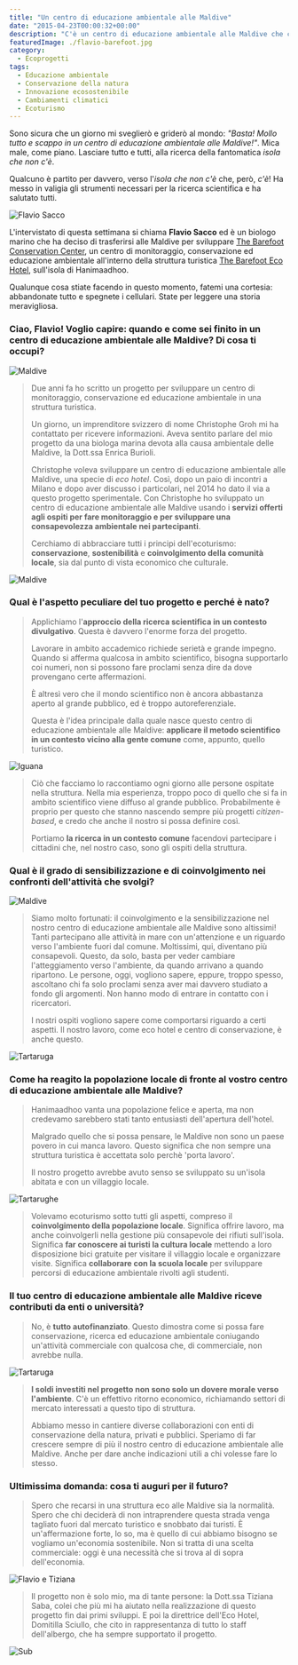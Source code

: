 ```yaml
---
title: "Un centro di educazione ambientale alle Maldive"
date: "2015-04-23T00:00:32+00:00"
description: "C'è un centro di educazione ambientale alle Maldive che conduce anche attività di conservazione e di monitoraggio di flora e fauna."
featuredImage: ./flavio-barefoot.jpg
category:
  - Ecoprogetti
tags:
  - Educazione ambientale
  - Conservazione della natura
  - Innovazione ecosostenibile
  - Cambiamenti climatici
  - Ecoturismo
---
```


Sono sicura che un giorno mi sveglierò e griderò al mondo: _"Basta! Mollo tutto e scappo in un centro di educazione ambientale alle Maldive!"_. Mica male, come piano.
Lasciare tutto e tutti, alla ricerca della fantomatica _isola che non c'è_.

Qualcuno è partito per davvero, verso l'_isola che non c'è_ che, però, _c'è_! Ha messo in valigia gli strumenti necessari per la ricerca scientifica e ha salutato tutti.

![Flavio Sacco](./flavio-barefoot.jpg)

L'intervistato di questa settimana si chiama **Flavio Sacco** ed è un biologo marino che ha deciso di trasferirsi alle Maldive per sviluppare [The Barefoot Conservation Center](http://www.thebarefoot.com/portfolio-normal-layout/maldives-conservation-center/), un centro di monitoraggio, conservazione ed educazione ambientale all'interno della struttura turistica [The Barefoot Eco Hotel](http://www.thebarefoot.com), sull'isola di Hanimaadhoo.

Qualunque cosa stiate facendo in questo momento, fatemi una cortesia: abbandonate tutto e spegnete i cellulari.
State per leggere una storia meravigliosa.

### Ciao, Flavio! Voglio capire: quando e come sei finito in un centro di educazione ambientale alle Maldive? Di cosa ti occupi?

![Maldive](./0004.jpg)

> Due anni fa ho scritto un progetto per sviluppare un centro di monitoraggio, conservazione ed educazione ambientale in una struttura turistica.
>
> Un giorno, un imprenditore svizzero di nome Christophe Groh mi ha contattato per ricevere informazioni. Aveva sentito parlare del mio progetto da una biologa marina devota alla causa ambientale delle Maldive, la Dott.ssa Enrica Burioli.
>
> Christophe voleva sviluppare un centro di educazione ambientale alle Maldive, una specie di _eco hotel_. Così, dopo un paio di incontri a Milano e dopo aver discusso i particolari, nel 2014 ho dato il via a questo progetto sperimentale. Con Christophe ho sviluppato un centro di educazione ambientale alle Maldive usando i **servizi offerti agli ospiti per fare monitoraggio e per sviluppare una consapevolezza ambientale nei partecipanti**.
>
> Cerchiamo di abbracciare tutti i principi dell'ecoturismo: **conservazione**, **sostenibilità** e **coinvolgimento della comunità locale**, sia dal punto di vista economico che culturale.

![Maldive](./0003.jpg)

### Qual è l'aspetto peculiare del tuo progetto e perché è nato?

> Applichiamo l'**approccio della ricerca scientifica in un contesto divulgativo**. Questa è davvero l'enorme forza del progetto.
>
> Lavorare in ambito accademico richiede serietà e grande impegno. Quando si afferma qualcosa in ambito scientifico, bisogna supportarlo coi numeri, non si possono fare proclami senza dire da dove provengano certe affermazioni.
>
> È altresì vero che il mondo scientifico non è ancora abbastanza aperto al grande pubblico, ed è troppo autoreferenziale.
>
> Questa è l'idea principale dalla quale nasce questo centro di educazione ambientale alle Maldive: **applicare il metodo scientifico in un contesto vicino alla gente comune** come, appunto, quello turistico.

![Iguana](./P1030484.jpg)

> Ciò che facciamo lo raccontiamo ogni giorno alle persone ospitate nella struttura.
> Nella mia esperienza, troppo poco di quello che si fa in ambito scientifico viene diffuso al grande pubblico. Probabilmente è proprio per questo che stanno nascendo sempre più progetti _citizen-based_, e credo che anche il nostro si possa definire così.
>
> Portiamo **la ricerca in un contesto comune** facendovi partecipare i cittadini che, nel nostro caso, sono gli ospiti della struttura.

### Qual è il grado di sensibilizzazione e di coinvolgimento nei confronti dell'attività che svolgi?

![Maldive](./0052.jpg)

> Siamo molto fortunati: il coinvolgimento e la sensibilizzazione nel nostro centro di educazione ambientale alle Maldive sono altissimi!
> Tanti partecipano alle attività in mare con un'attenzione e un riguardo verso l'ambiente fuori dal comune. Moltissimi, qui, diventano più consapevoli. Questo, da solo, basta per veder cambiare l'atteggiamento verso l'ambiente, da quando arrivano a quando ripartono.
> Le persone, oggi, vogliono sapere, eppure, troppo spesso, ascoltano chi fa solo proclami senza aver mai davvero studiato a fondo gli argomenti. Non hanno modo di entrare in contatto con i ricercatori.
>
> I nostri ospiti vogliono sapere come comportarsi riguardo a certi aspetti. Il nostro lavoro, come eco hotel e centro di conservazione, è anche questo.

![Tartaruga](./0321.jpg)

### Come ha reagito la popolazione locale di fronte al vostro centro di educazione ambientale alle Maldive?

> Hanimaadhoo vanta una popolazione felice e aperta, ma non credevamo sarebbero stati tanto entusiasti dell'apertura dell'hotel.
>
> Malgrado quello che si possa pensare, le Maldive non sono un paese povero in cui manca lavoro. Questo significa che non sempre una struttura turistica è accettata solo perchè 'porta lavoro'.
>
> Il nostro progetto avrebbe avuto senso se sviluppato su un'isola abitata e con un villaggio locale.

![Tartarughe](./turtles.jpg)

> Volevamo ecoturismo sotto tutti gli aspetti, compreso il **coinvolgimento della popolazione locale**. Significa offrire lavoro, ma anche coinvolgerli nella gestione più consapevole dei rifiuti sull'isola. Significa **far conoscere ai turisti la cultura locale** mettendo a loro disposizione bici gratuite per visitare il villaggio locale e organizzare visite. Significa **collaborare con la scuola locale** per sviluppare percorsi di educazione ambientale rivolti agli studenti.

### Il tuo centro di educazione ambientale alle Maldive riceve contributi da enti o università?

> No, è **tutto autofinanziato**. Questo dimostra come si possa fare conservazione, ricerca ed educazione ambientale coniugando un'attività commerciale con qualcosa che, di commerciale, non avrebbe nulla.

![Tartaruga](./7026.jpg)

> **I soldi investiti nel progetto non sono solo un dovere morale verso l'ambiente**. C'è un effettivo ritorno economico, richiamando settori di mercato interessati a questo tipo di struttura.
>
> Abbiamo messo in cantiere diverse collaborazioni con enti di conservazione della natura, privati e pubblici. Speriamo di far crescere sempre di più il nostro centro di educazione ambientale alle Maldive. Anche per dare anche indicazioni utili a chi volesse fare lo stesso.

### Ultimissima domanda: cosa ti auguri per il futuro?

> Spero che recarsi in una struttura eco alle Maldive sia la normalità. Spero che chi deciderà di non intraprendere questa strada venga tagliato fuori dal mercato turistico e snobbato dai turisti. È un'affermazione forte, lo so, ma è quello di cui abbiamo bisogno se vogliamo un'economia sostenibile. Non si tratta di una scelta commerciale: oggi è una necessità che si trova al di sopra dell'economia.

![Flavio e Tiziana](./flavio-e-tiziana.jpg)

> Il progetto non è solo mio, ma di tante persone: la Dott.ssa Tiziana Saba, colei che più mi ha aiutato nella realizzazione di questo progetto fin dai primi sviluppi. E poi la direttrice dell'Eco Hotel, Domitilla Sciullo, che cito in rappresentanza di tutto lo staff dell'albergo, che ha sempre supportato il progetto.

![Sub](./P1030544.jpg)
